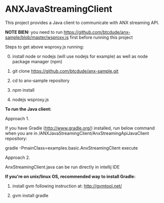 ANXJavaStreamingClient
======================

This project provides a Java client to communicate with ANX streaming API.

<strong>NOTE BIEN:</strong> 
you need to run https://github.com/btcdude/anx-sample/blob/master/wsproxy.js first before running this project 

Steps to get above wsproxy.js running: 

0. install node or nodejs (will use nodejs for example) as well as node package manager (npm) 

1. git clone https://github.com/btcdude/anx-sample.git 

2. cd to anx-sample repository 

3. npm install 

4. nodejs wsproxy.js 

<strong>To run the Java client:</strong> 

Approach 1. 

If you have Gradle (http://www.gradle.org/) installed, run below command when you are in /ANXJavaStreamingClient/AnxStreamingApiJavaClient repository: 

gradle -PmainClass=examples.basic.AnxStreamingClient execute 


Approach 2. 

AnxStreamingClient.java can be run directly in intellij IDE 


<strong>If you're on unix/linux OS, recommended way to install Gradle: </strong>

1. install gvm following instruction at: http://gvmtool.net/ 

2. gvm install gradle 


